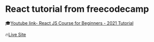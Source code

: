 # React tutorial from freecodecamp

🎓[Youtube link- React JS Course for Beginners - 2021 Tutorial](https://www.youtube.com/watch?v=nTeuhbP7wdE&t=75s)

🔥[Live Site](https://rmdb-gen.netlify.app/)

